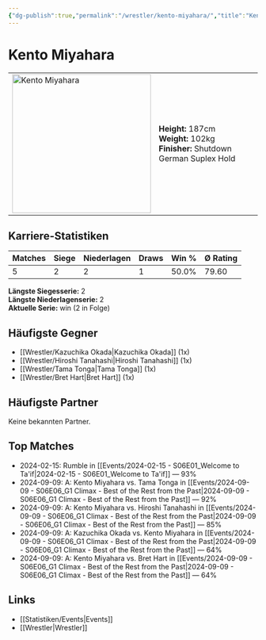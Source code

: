 ```yaml
---
{"dg-publish":true,"permalink":"/wrestler/kento-miyahara/","title":"Kento Miyahara","tags":["wrestler"],"noteIcon":""}
---
```



# Kento Miyahara

<table>
        <tr>
        <td><img src="https://github.com/CptSpaulding1980/choke-slam-wrestling/releases/download/images/Kento_Miyahara.png" width="280" alt="Kento Miyahara"></td>
        <td>
        <b>Height:</b> 187cm<br>
        <b>Weight:</b> 102kg<br>
        <b>Finisher:</b> Shutdown German Suplex Hold<br>
        </td>
        </tr>
        </table>
        
## Karriere-Statistiken

| Matches | Siege | Niederlagen | Draws | Win % | Ø Rating |
|---------|-------|-------------|-------|-------|-----------|
| 5 | 2 | 2 | 1 | 50.0% | 79.60 |

**Längste Siegesserie:** 2<br>**Längste Niederlagenserie:** 2<br>**Aktuelle Serie:** win (2 in Folge)


## Häufigste Gegner
- [[Wrestler/Kazuchika Okada\|Kazuchika Okada]] (1x)
- [[Wrestler/Hiroshi Tanahashi\|Hiroshi Tanahashi]] (1x)
- [[Wrestler/Tama Tonga\|Tama Tonga]] (1x)
- [[Wrestler/Bret Hart\|Bret Hart]] (1x)

## Häufigste Partner
Keine bekannten Partner.

## Top Matches
- 2024-02-15: Rumble in [[Events/2024-02-15 - S06E01_Welcome to Ta'if\|2024-02-15 - S06E01_Welcome to Ta'if]] — 93%
- 2024-09-09: A: Kento Miyahara vs. Tama Tonga in [[Events/2024-09-09 - S06E06_G1 Climax - Best of the Rest from the Past\|2024-09-09 - S06E06_G1 Climax - Best of the Rest from the Past]] — 92%
- 2024-09-09: A: Kento Miyahara vs. Hiroshi Tanahashi in [[Events/2024-09-09 - S06E06_G1 Climax - Best of the Rest from the Past\|2024-09-09 - S06E06_G1 Climax - Best of the Rest from the Past]] — 85%
- 2024-09-09: A: Kazuchika Okada vs. Kento Miyahara in [[Events/2024-09-09 - S06E06_G1 Climax - Best of the Rest from the Past\|2024-09-09 - S06E06_G1 Climax - Best of the Rest from the Past]] — 64%
- 2024-09-09: A: Kento Miyahara vs. Bret Hart in [[Events/2024-09-09 - S06E06_G1 Climax - Best of the Rest from the Past\|2024-09-09 - S06E06_G1 Climax - Best of the Rest from the Past]] — 64%

## Links
- [[Statistiken/Events\|Events]]
- [[Wrestler\|Wrestler]]

